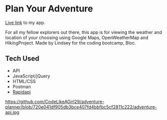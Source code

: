 # Plan Your Adventure
[Live link](https://codelikeagirl29.github.io/adventure-planner/) to my app.

For all my fellow explorers out there, this app is for viewing the weather and location of your choosing using Google Maps, OpenWeatherMap and HikingProject. Made by Lindsey for the coding bootcamp, Bloc.

## Tech Used
- API
- JavaScript/jQuery
- HTML/CSS
- Postman
- [Rapidapi](https://rapidapi.com/marketplace)

https://github.com/CodeLikeAGirl29/adventure-planner/blob/720e041df905db3bce407fd4bbfbc5cf2811c222/adventure-api.jpg
